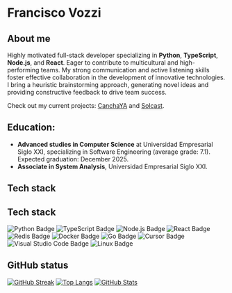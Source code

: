 # Francisco Vozzi

## About me

Highly motivated full-stack developer specializing in **Python**, **TypeScript**, **Node.js**, and **React**. Eager to contribute to multicultural and high-performing teams. My strong communication and active listening skills foster effective collaboration in the development of innovative technologies. I bring a heuristic brainstorming approach, generating novel ideas and providing constructive feedback to drive team success.

Check out my current projects: [CanchaYA](link_a_canchaya) and [Solcast](link_a_solcast).

## Education:

- **Advanced studies in Computer Science** at Universidad Empresarial Siglo XXI, specializing in Software Engineering (average grade: 7.1). Expected graduation: December 2025.
- **Associate in System Analysis**, Universidad Empresarial Siglo XXI.

## Tech stack

## Tech stack

![Python Badge](https://img.shields.io/badge/Python-3776AB?style=for-the-badge&logo=python&logoColor=white)
![TypeScript Badge](https://img.shields.io/badge/TypeScript-007ACC?style=for-the-badge&logo=typescript&logoColor=white)
![Node.js Badge](https://img.shields.io/badge/Node.js-339933?style=for-the-badge&logo=nodedotjs&logoColor=white)
![React Badge](https://img.shields.io/badge/React-61DAFB?style=for-the-badge&logo=react&logoColor=white)
![Redis Badge](https://img.shields.io/badge/Redis-%23DD0031.svg?style=for-the-badge&logo=redis&logoColor=white)
![Docker Badge](https://img.shields.io/badge/Docker-%230db7ed.svg?style=for-the-badge&logo=docker&logoColor=white)
![Go Badge](https://img.shields.io/badge/Go-00ADD8?style=for-the-badge&logo=go&logoColor=white)
![Cursor Badge](https://img.shields.io/badge/Cursor-008080?style=for-the-badge&logoColor=white)
![Visual Studio Code Badge](https://img.shields.io/badge/Visual%20Studio%20Code-0078d7.svg?style=for-the-badge&logo=visual-studio-code&logoColor=white)
![Linux Badge](https://img.shields.io/badge/Linux-FCC624?style=for-the-badge&logo=linux&logoColor=black)
## GitHub status

[![GitHub Streak](https://streak-stats.demolab.com/?user=franvozzi&theme=dark)](https://git.io/streak-stats)
[![Top Langs](https://github-readme-stats.vercel.app/api/top-langs/?username=franvozzi&layout=compact&theme=dark)](https://github.com/anuraghazra/github-readme-stats)
[![GitHub Stats](https://github-readme-stats.vercel.app/api?username=franvozzi&show_icons=true&theme=dark)](https://github.com/anuraghazra/github-readme-stats)
<!---
franvozzi/franvozzi is a ✨ special ✨ repository because its `README.md` (this file) appears on your GitHub profile.
You can click the Preview link to take a look at your changes.
--->
